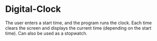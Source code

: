 # Digital-Clock
The user enters a start time, and the program runs the clock. Each time clears the screen and displays the current time (depending on the start time). Can also be used as a stopwatch.
